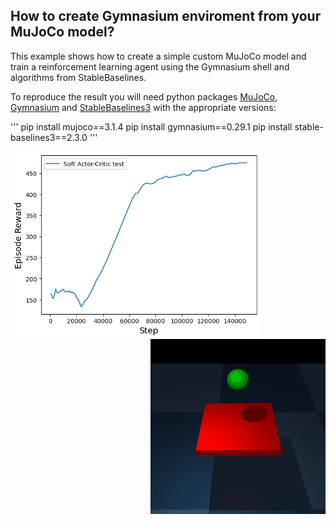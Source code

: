 ## How to create Gymnasium enviroment from your MuJoCo model?

This example shows how to create a simple custom MuJoCo model and train a reinforcement learning agent using the Gymnasium shell and algorithms from StableBaselines.

To reproduce the result you will need python packages [MuJoCo](https://mujoco.readthedocs.io/en/stable/python.html), [Gymnasium](https://gymnasium.farama.org/index.html) and [StableBaselines3](https://stable-baselines3.readthedocs.io/en/master/) with the appropriate versions:

'''
pip install mujoco==3.1.4
pip install gymnasium==0.29.1
pip install stable-baselines3==2.3.0
'''

<img align="left" width="400" height="300" src="media/learning_curve.png"><img align="right" width="280" height="280" src="media/test.gif">
